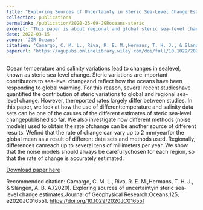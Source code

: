 ```yaml
---
title: "Exploring Sources of Uncertainty in Steric Sea-Level Change Estimates"
collection: publications
permalink: /publication/2020-25-09-JGRoceans-steric
excerpt: 'This paper is about regional and global steric sea-level change (temperature and salinity driven) from 1993-2017'
date: 2022-03-15
venue: 'JGR Oceans'
citation: 'Camargo, C. M. L., Riva, R. E. M.,Hermans, T. H. J., & Slangen, A. B. A.(2020). Exploring sources of uncertaintyin steric sea‐level change estimates.Journal of Geophysical Research:Oceans,125, e2020JC016551. https://doi.org/10.1029/2020JC016551'
paperurl: 'https://agupubs.onlinelibrary.wiley.com/doi/full/10.1029/2020JC016551'
---
```

Ocean temperature and salinity variations lead to changes in sealevel, known as steric sea‐level change. Steric variations are important contributors to sea‐level changeand reflect how the oceans have been responding to global warming. For this reason, several recent studieshave quantified the contribution of steric variations to global and regional sea‐level change. However, thereported rates largely differ between studies. In this paper, we look at how the use of differenttemperature and salinity data sets can be one of the causes of the different estimates of steric sea‐level changepublished so far. We also investigate how different methods (noise models) used to obtain the rate ofchange can be another source of different results. Wefind that the rate of change can vary up to 2 mm/yearfor the global mean as a result of different data sets and methods used. Regionally, differences canreach up to several tens of millimeters per year. We show that the noise models should always be carefullychosen for each region, so that the rate of change is accurately estimated.

[Download paper here](https://agupubs.onlinelibrary.wiley.com/doi/full/10.1029/2020JC016551)

Recommended citation: Camargo, C. M. L., Riva, R. E. M.,Hermans, T. H. J., & Slangen, A. B. A.(2020). Exploring sources of uncertaintyin steric sea‐level change estimates.Journal of Geophysical Research:Oceans,125, e2020JC016551. https://doi.org/10.1029/2020JC016551
